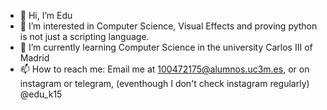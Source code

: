 - 👋 Hi, I’m Edu
- 👀 I’m interested in Computer Science, Visual Effects and proving python is not just a scripting language.
- 🌱 I’m currently learning Computer Science in the university Carlos III of Madrid
- 📫 How to reach me: Email me at 100472175@alumnos.uc3m.es, or on instagram or telegram, (eventhough I don't check instagram regularly) @edu_k15

<!---
100472175/100472175 is a ✨ special ✨ repository because its `README.md` (this file) appears on your GitHub profile.
You can click the Preview link to take a look at your changes.
--->
